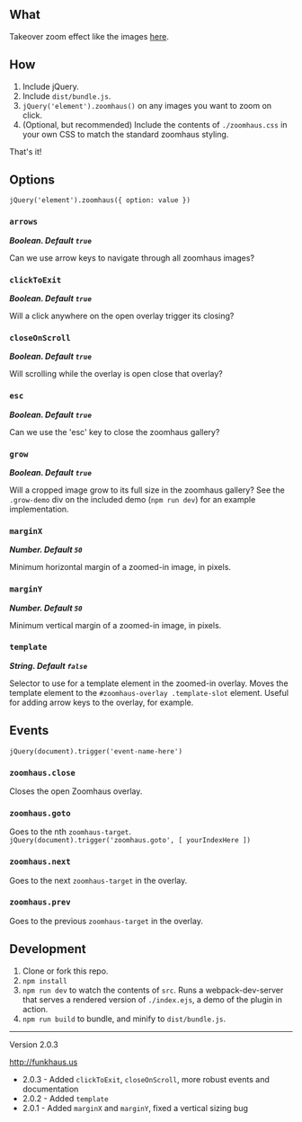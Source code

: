 ## What
Takeover zoom effect like the images [here](http://funkhaus.us/14153/an-afternoon-with-an-la-icon-the-stahl-house/).

## How
1. Include jQuery.
1. Include `dist/bundle.js`.
1. `jQuery('element').zoomhaus()` on any images you want to zoom on click.
1. (Optional, but recommended) Include the contents of `./zoomhaus.css` in your own CSS to match the standard zoomhaus styling.

That's it!

## Options

`jQuery('element').zoomhaus({ option: value })`

### `arrows`

***Boolean. Default `true`***

Can we use arrow keys to navigate through all zoomhaus images?

### `clickToExit`

***Boolean. Default `true`***

Will a click anywhere on the open overlay trigger its closing?

### `closeOnScroll`

***Boolean. Default `true`***

Will scrolling while the overlay is open close that overlay?

### `esc`

***Boolean. Default `true`***

Can we use the 'esc' key to close the zoomhaus gallery?

### `grow`

***Boolean. Default `true`***

Will a cropped image grow to its full size in the zoomhaus gallery? See the `.grow-demo` div on the included demo (`npm run dev`) for an example implementation.

### `marginX`

***Number. Default `50`***

Minimum horizontal margin of a zoomed-in image, in pixels.

### `marginY`

***Number. Default `50`***

Minimum vertical margin of a zoomed-in image, in pixels.

### `template`

***String. Default `false`***

Selector to use for a template element in the zoomed-in overlay. Moves the template element to the `#zoomhaus-overlay .template-slot` element. Useful for adding arrow keys to the overlay, for example.

## Events

`jQuery(document).trigger('event-name-here')`

### `zoomhaus.close`

Closes the open Zoomhaus overlay.

### `zoomhaus.goto`

Goes to the nth `zoomhaus-target`. `jQuery(document).trigger('zoomhaus.goto', [ yourIndexHere ])`

### `zoomhaus.next`

Goes to the next `zoomhaus-target` in the overlay.

### `zoomhaus.prev`

Goes to the previous `zoomhaus-target` in the overlay.

## Development
1. Clone or fork this repo.
1. `npm install`
1. `npm run dev` to watch the contents of `src`. Runs a webpack-dev-server that serves a rendered version of `./index.ejs`, a demo of the plugin in action.
1. `npm run build` to bundle, and minify to `dist/bundle.js`.

-------

Version 2.0.3

http://funkhaus.us

* 2.0.3 - Added `clickToExit`, `closeOnScroll`, more robust events and documentation
* 2.0.2 - Added `template`
* 2.0.1 - Added `marginX` and `marginY`, fixed a vertical sizing bug
